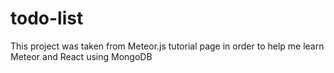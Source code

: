 # todo-list

This project was taken from Meteor.js tutorial page in order to help me learn Meteor and React using MongoDB

